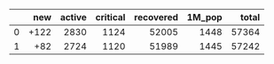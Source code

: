 |    |   new |   active |   critical |   recovered |   1M_pop |   total |
|---:|------:|---------:|-----------:|------------:|---------:|--------:|
|  0 |  +122 |     2830 |       1124 |       52005 |     1448 |   57364 |
|  1 |   +82 |     2724 |       1120 |       51989 |     1445 |   57242 |